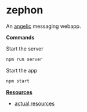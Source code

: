 # zephon

An [angelic](http://www.bahaistudies.net/asma/zephon-hebrew.pdf) messaging webapp.

**Commands**

Start the server

```bash
npm run server
```

Start the app

```bash
npm start
```

**[Resources](./Notes)**
- [actual resources](./Notes/resources.md)